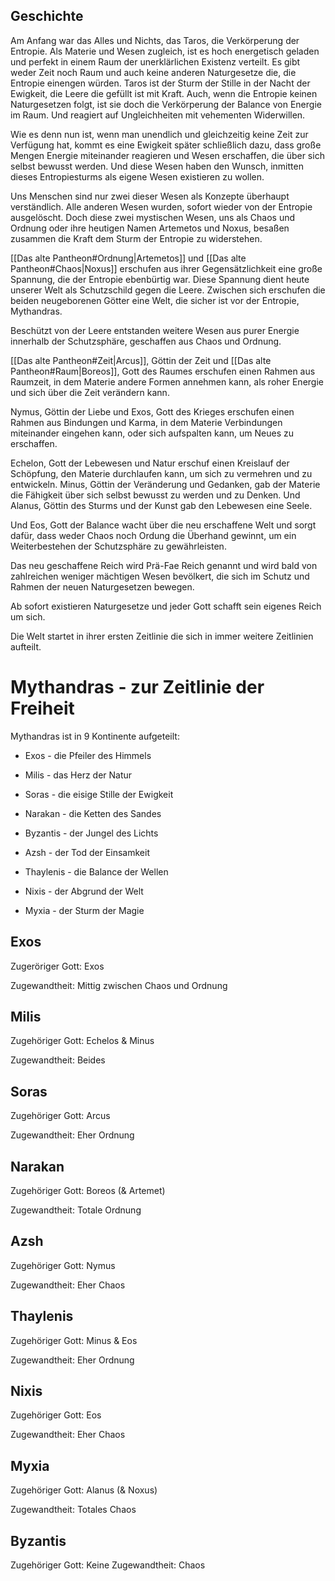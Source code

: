 ## Geschichte
Am Anfang war das Alles und Nichts, das Taros, die Verkörperung der Entropie. Als Materie und Wesen zugleich, ist es hoch energetisch geladen und perfekt in einem Raum der unerklärlichen Existenz verteilt. Es gibt weder Zeit noch Raum und auch keine anderen Naturgesetze die, die Entropie einengen würden. Taros ist der Sturm der Stille in der Nacht der Ewigkeit, die Leere die gefüllt ist mit Kraft. Auch, wenn die Entropie keinen Naturgesetzen folgt, ist sie doch die Verkörperung der Balance von Energie im Raum. Und reagiert auf Ungleichheiten mit vehementen Widerwillen. 


Wie es denn nun ist, wenn man unendlich und gleichzeitig keine Zeit zur Verfügung hat, kommt es eine Ewigkeit später schließlich dazu, dass große Mengen Energie miteinander reagieren und Wesen erschaffen, die über sich selbst bewusst werden. Und diese Wesen haben den Wunsch, inmitten dieses Entropiesturms als eigene Wesen existieren zu wollen.

Uns Menschen sind nur zwei dieser Wesen als Konzepte überhaupt verständlich. Alle anderen Wesen wurden, sofort wieder von der Entropie ausgelöscht. Doch diese zwei mystischen Wesen, uns als Chaos und Ordnung oder ihre heutigen Namen Artemetos und Noxus, besaßen zusammen die Kraft dem Sturm der Entropie zu widerstehen. 

[[Das alte Pantheon#Ordnung|Artemetos]] und [[Das alte Pantheon#Chaos|Noxus]] erschufen aus ihrer Gegensätzlichkeit eine große Spannung, die der Entropie ebenbürtig war. Diese Spannung dient heute unserer Welt als Schutzschild gegen die Leere. Zwischen sich erschufen die beiden neugeborenen Götter eine Welt, die sicher ist vor der Entropie, Mythandras.

Beschützt von der Leere entstanden weitere Wesen aus purer Energie innerhalb der Schutzsphäre, geschaffen aus Chaos und Ordnung.

[[Das alte Pantheon#Zeit|Arcus]], Göttin der Zeit und [[Das alte Pantheon#Raum|Boreos]], Gott des Raumes erschufen einen Rahmen aus Raumzeit, in dem Materie andere Formen annehmen kann, als roher Energie und sich über die Zeit verändern kann.

Nymus, Göttin der Liebe und Exos, Gott des Krieges erschufen einen Rahmen aus Bindungen und Karma, in dem Materie Verbindungen miteinander eingehen kann, oder sich aufspalten kann, um Neues zu erschaffen.

Echelon, Gott der Lebewesen und Natur erschuf einen Kreislauf der Schöpfung, den Materie durchlaufen kann, um sich zu vermehren und zu entwickeln. Minus, Göttin der Veränderung und Gedanken, gab der Materie die Fähigkeit über sich selbst bewusst zu werden und zu Denken. Und Alanus, Göttin des Sturms und der Kunst gab den Lebewesen eine Seele.

Und Eos, Gott der Balance wacht über die neu erschaffene Welt und sorgt dafür, dass weder Chaos noch Ordung die Überhand gewinnt, um ein Weiterbestehen der Schutzsphäre zu gewährleisten.

Das neu geschaffene Reich wird Prä-Fae Reich genannt und wird bald von zahlreichen weniger mächtigen Wesen bevölkert, die sich im Schutz und Rahmen der neuen Naturgesetzen bewegen.

Ab sofort existieren Naturgesetze und jeder Gott schafft sein eigenes Reich um sich.

Die Welt startet in ihrer ersten Zeitlinie die sich in immer weitere Zeitlinien aufteilt.



# Mythandras - zur Zeitlinie der Freiheit

Mythandras ist in 9 Kontinente aufgeteilt:

- Exos - die Pfeiler des Himmels
    
- Milis - das Herz der Natur
    
- Soras - die eisige Stille der Ewigkeit
    
- Narakan - die Ketten des Sandes
    
- Byzantis - der Jungel des Lichts
    
- Azsh - der Tod der Einsamkeit
    
- Thaylenis - die Balance der Wellen
    
- Nixis - der Abgrund der Welt
    
- Myxia - der Sturm der Magie
    

## Exos

Zugeröriger Gott: Exos

Zugewandtheit: Mittig zwischen Chaos und Ordnung

## Milis

Zugehöriger Gott: Echelos & Minus

Zugewandtheit: Beides

## Soras

Zugehöriger Gott: Arcus

Zugewandtheit: Eher Ordnung

## Narakan

Zugehöriger Gott: Boreos (& Artemet)

Zugewandtheit: Totale Ordnung

## Azsh

Zugehöriger Gott: Nymus

Zugewandtheit: Eher Chaos

## Thaylenis

Zugehöriger Gott: Minus & Eos

Zugewandtheit: Eher Ordnung

## Nixis

Zugehöriger Gott: Eos

Zugewandtheit: Eher Chaos

## Myxia

Zugehöriger Gott: Alanus (& Noxus)

Zugewandtheit: Totales Chaos

## Byzantis

Zugehöriger Gott: Keine Zugewandtheit: Chaos